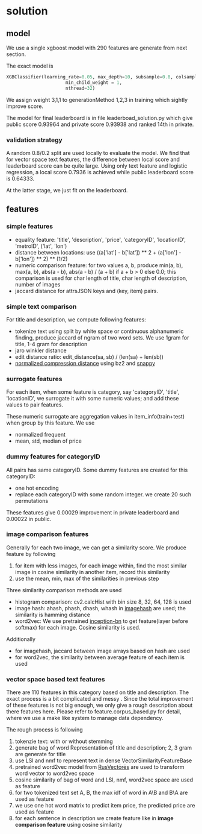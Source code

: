 # solution 
## model

We use a single xgboost model with 290 features are generate from next section.

The exact model is
```python
XGBClassifier(learning_rate=0.05, max_depth=10, subsample=0.8, colsample_bytree=0.8, n_estimators=1000,
                      min_child_weight = 1,
                      nthread=32)
```

We assign weight 3,1,1 to generationMethod 1,2,3 in training which sightly improve score.

The model for final leaderboard is in file leaderboad_solution.py which give public score 0.93964 and private score 0.93938 and ranked 14th in private.

### validation strategy

A random 0.8/0.2 split are used locally to evaluate the model. We find that for vector space text features,
the difference between local score and leaderboard score can be quite large. Using only text feature and logistic regression, a local score 0.7936 is achieved while public leaderboard score is 0.64333.

At the latter stage, we just fit on the leaderboard.

## features

### simple features

* equality feature: 'title', 'description', 'price', 'categoryID', 'locationID', 'metroID', ('lat', 'lon')
* distance between locations: use ((a['lat'] - b['lat']) \*\* 2 + (a['lon'] - b['lon']) \*\* 2) \*\* (1/2)
* numeric comparison feature: for two values a, b, produce min(a, b), max(a, b), abs(a - b), abs(a - b) / (a + b) if a + b > 0 else 0.0; this comparison is used for char length of title, char length of description, number of images
* jaccard distance for attrsJSON keys and (key, item) pairs.

### simple text comparison

For title and description, we compute following features:
* tokenize text using split by white space or continuous alphanumeric finding, produce jaccard of ngram of two word sets. We use 1gram for title, 1-4 gram for description
* jaro winkler distance
* edit distance ratio: edit_distance(sa, sb) / (len(sa) + len(sb))
* [normalized compression distance](https://en.wikipedia.org/wiki/Normalized_compression_distance) using bz2 and [snappy](https://github.com/google/snappy)

### surrogate features

For each item, when some feature is category, say 'categoryID', 'title', 'locationID', we surrogate it with some numeric values; and add these values to pair features.

These numeric surrogate are aggregation values in item_info(train+test) when group by this feature. We use
* normalized frequent
* mean, std, median of price

### dummy features for categoryID

All pairs has same categoryID. Some dummy features are created for this categoryID:
* one hot encoding
* replace each categoryID with some random integer. we create 20 such permutations

These features give 0.00029 improvement in private leaderboard and 0.00022 in public.

### image comparison features

Generally for each two image, we can get a similarity score. We produce feature by following

1. for item with less images, for each image within, find the most similar image in cosine similarity in another item, record this similarity
2. use the mean, min, max of the similarities in previous step

Three similarity comparison methods are used
* histogram comparison: cv2.calcHist with bin size 8, 32, 64, 128 is used
* image hash: ahash, phash, dhash, whash in [imagehash](https://github.com/JohannesBuchner/imagehash) are used; the similarity is hamming distance
* word2vec: We use pretrained [inception-bn](https://github.com/dmlc/mxnet-model-gallery) to get feature(layer before softmax) for each image. Cosine similarity is used.

Additionally
* for imagehash, jaccard between image arrays based on hash are used
* for word2vec, the similarity between average feature of each item is used

### vector space based text features

There are 110 features in this category based on title and description. The exact process is a bit complicated and messy . Since the total improvement of these features is not big enough, we only give a rough description about there features here. Please refer to feature.corpus_based.py for detail, where we use a make like system to manage data dependency.

The rough process is following
1. tokenzie text: with or without stemming
2. generate bag of word Representation of title and description; 2, 3 gram are generate for title
3. use LSI and nmf to represent text in dense VectorSimilarityFeatureBase
4. pretrained word2vec model from [RusVectōrēs](http://ling.go.mail.ru/dsm/en/about) are used to transform word vector to word2vec space
5. cosine similarity of bag of word and LSI, nmf, word2vec space are used as feature
6. for two tokenized text set A, B, the max idf of word in A\B and B\A are used as feature
7. we use one hot word matrix to predict item price, the predicted price are used as feature
8. for each sentence in description we create feature like in **image comparison feature** using cosine similarity
